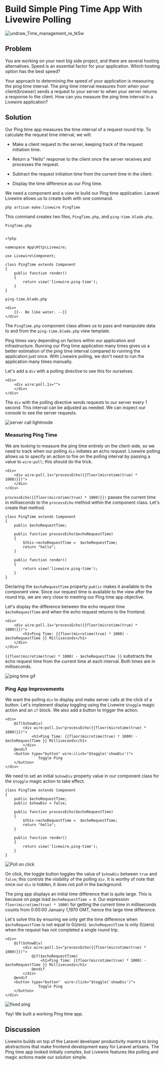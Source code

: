 
# Build Simple Ping Time App With Livewire Polling
![undraw_Time_management_re_tk5w](https://user-images.githubusercontent.com/22311928/173588230-da0ba3fc-4a02-4661-ad1f-812bbff3de4f.png)

## Problem

You are working on your next big side project, and there are several hosting alternatives. Speed is an essential factor for your application. Which hosting option has the best speed?

Your approach to determining the speed of your application is measuring the ping time interval. The ping time interval measures from when your client(browser) sends a request to your server to when your server returns a response to the client. How can you measure the ping time interval in a Livewire application?

## Solution

Our Ping time app measures the time interval of a request round trip. To calculate the request time interval, we will: 

* Make a client request to the server, keeping track of the request initiation time.

* Return a "Hello" response to the client once the server receives and processes the request. 

* Subtract the request initiation time from the current time in the client.

* Display the time difference as our Ping time. 


We need a component and a view to build our Ping time application. Laravel Livewire allows us to create both with one command.

`php artisan make:livewire PingTime`

This command creates two files, `PingTime.php`, and `ping-time.blade.php`. 


`PingTime.php`
```

<?php

namespace App\Http\Livewire;

use Livewire\Component;

class PingTime extends Component
{
    public function render()
    {
        return view('livewire.ping-time');
    }
}

```

`ping-time.blade.php`

```
<div>
    {{-- Be like water. --}}
</div>

```

The `PingTime.php` component class allows us to pass and manipulate data to and from the `ping-time.blade.php` view template.

Ping times vary depending on factors within our application and infrastructure. Running our Ping time application many times gives us a better estimation of the ping time interval compared to running the application just once. With Livewire polling, we don't need to run the application many times manually. 

Let's add a `div` with a polling directive to see this for ourselves.


```
<div>
    <div wire:poll.1s="">
    </div>
</div>
```

The `div` with the polling directive sends requests to our server every 1 second. This interval can be adjusted as needed. We can inspect our console to see the server requests.

![server call lightmode](https://user-images.githubusercontent.com/22311928/173617550-015cba96-09ba-4aa4-882e-8560dbb693ca.gif)


### Measuring Ping Time

We are looking to measure the ping time entirely on the client-side, so we need to track when our polling `div` initiates an echo request. Livewire polling allows us to specify an action to fire on the polling interval by passing a value to `wire:poll`; this should do the trick.

```
<div>
    <div wire:poll.1s="processEcho({{floor(microtime(true) * 1000)}})">
    </div>
</div>

```

`processEcho({{floor(microtime(true) * 1000)}})` passes the current time in milliseconds to the `processEcho` method within the component class. Let's create that method. 

```
class PingTime extends Component
{
    public $echoRequestTime;

    public function processEcho($echoRequestTime)
    {
        $this->echoRequestTime =  $echoRequestTime;
        return "hello";
    }

    public function render()
    {
        return view('livewire.ping-time');
    }
}
```

Declaring the `$echoRequestTime` property `public` makes it available to the component view. Since our request time is available to the view after the round trip, we are very close to meeting our Ping time app objective.

Let's display the difference between the echo request time `$echoRequestTime` and when the echo request returns to the frontend. 

```
<div>
    <div wire:poll.1s="processEcho({{floor(microtime(true) * 1000)}})">
        <h1>Ping Time: {{floor(microtime(true) * 1000) - $echoRequestTime }} Milliseconds</h1>
    </div>
</div>
```

`{{floor(microtime(true) * 1000) - $echoRequestTime }}` substracts the echo request time from the current time at each interval. Both times are in milliseconds.

![ping time gif](https://user-images.githubusercontent.com/22311928/173629804-41bfc936-d1f0-49f6-a5cd-d47a7a632605.gif)

### Ping App Improvements

We want the polling `div` to display and make server calls at the click of a button. Let's implement display toggling using the Livewire `$toggle` magic action and an `if` block. We also add a button to trigger the action.

```
<div>
    @if($showDiv)
        <div wire:poll.1s="processEcho({{floor(microtime(true) * 1000)}})">
            <h1>Ping Time: {{floor(microtime(true) * 1000) - $echoRequestTime }} Milliseconds</h1>
        </div>
    @endif
    <button type="button" wire:click="$toggle('showDiv')">
               Toggle Ping
    </button>
</div>

```

We need to set an initial  `$showDiv` property value in our component class for the `$toggle` magic action to take effect.

```
class PingTime extends Component
{
    public $echoRequestTime;
    public $showDiv = false;
    
    public function processEcho($echoRequestTime)
    {
        $this->echoRequestTime =  $echoRequestTime;
        return "hello";
    }

    public function render()
    {
        return view('livewire.ping-time');
    }
}
```

![Poll on click](https://user-images.githubusercontent.com/22311928/173636760-30d7bdf9-c81a-4170-a503-efc6dba9e21d.gif) 

On click, the toggle button toggles the value of `$showDiv` between `true` and `false`; this controls the visibility of the polling `div`.  It is worthy of note that once our `div` is hidden, it does not poll in the background.   


The ping app displays an initial time difference that is quite large. This is because on page load  `$echoRequestTime = 0`. Our expression `floor(microtime(true) * 1000)` for getting the current time in milliseconds counts from 0:00:00 January 1,1970 GMT, hence the large time difference. 

Let's solve this by ensuring we only get the time difference when `$echoRequestTime` is not equal to 0(zero). `$echoRequestTime` is only 0(zero) when the request has not completed a single round trip.

```
<div>
    @if($showDiv)
        <div wire:poll.1s="processEcho({{floor(microtime(true) * 1000)}})">
            @if($echoRequestTime)
                <h1>Ping Time: {{floor(microtime(true) * 1000) - $echoRequestTime }} Milliseconds</h1>
            @endif
        </div>
    @endif
    <button type="button"  wire:click="$toggle('showDiv')">
               Toggle Ping
    </button>
</div>

```

![fixed ping](https://user-images.githubusercontent.com/22311928/173647182-6fe2f0cf-eb4b-4c8a-8df8-fd2dc72ff2c6.gif)

Yay! We built a working Ping time app. 


## Discussion

Livewire builds on top of the Laravel developer productivity mantra to bring abstractions that make frontend development easy for Laravel artisans. The Ping time app looked initially complex, but Livewire features like polling and magic actions made our solution simple. 

